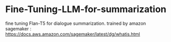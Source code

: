 # Fine-Tuning-LLM-for-summarization
fine tuning Flan-T5 for dialogue summarization. 
trained by amazon sagemaker : https://docs.aws.amazon.com/sagemaker/latest/dg/whatis.html
